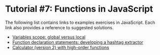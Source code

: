 # Tutorial #7: Functions in JavaScript

The following list contains links to examples exercises in JavaScript. Each link also provides a reference to suggested solutions.
- [Variables scope: global versus local](https://jsfiddle.net/joseortiz/xd5pumoq/)
- [Function declaration statements: developing a hashtag extractor](https://jsfiddle.net/joseortiz/rhyxctzo/)
- [Calculator (version 2) with high-order functions](https://jsfiddle.net/joseortiz/fn3jqao8/)
